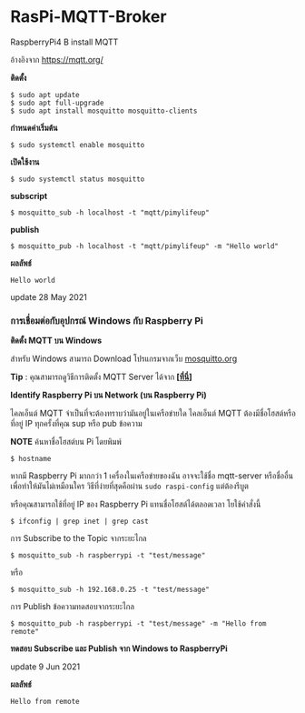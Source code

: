 # RasPi-MQTT-Broker
RaspberryPi4 B install MQTT 

อ้างอิงจาก https://mqtt.org/

**ติดตั้ง**
~~~
$ sudo apt update
$ sudo apt full-upgrade
$ sudo apt install mosquitto mosquitto-clients
~~~

**กำหนดค่าเริ่มต้น**
~~~
$ sudo systemctl enable mosquitto
~~~

**เปิดใช้งาน**
~~~
$ sudo systemctl status mosquitto
~~~

**subscript**
~~~
$ mosquitto_sub -h localhost -t "mqtt/pimylifeup"
~~~

**publish**
~~~
$ mosquitto_pub -h localhost -t "mqtt/pimylifeup" -m "Hello world"
~~~

**ผลลัพธ์**
~~~
Hello world
~~~

update 28 May 2021

### การเชื่อมต่อกับอุปกรณ์ Windows กับ Raspberry Pi

**ติดตั้ง MQTT บน Windows**

สำหรับ Windows สามารถ Download โปรแกรมจากเว็บ [mosquitto.org](https://mosquitto.org/download/)

**Tip** : คุณสามารถดูวิธีการติดตั้ง MQTT Server ได้จาก **[[ที่นี่](https://www.youtube.com/watch?v=tzAVwksEEfY)]**

**Identify Raspberry Pi บน Network (บน Raspberry Pi)**

ไคลเอ็นต์ MQTT จำเป็นที่จะต้องทราบว่ามันอยู่ในเครือข่ายใด ไคลเอ็นต์ MQTT ต้องมีชื่อโฮสต์หรือที่อยู่ IP ทุกครั้งที่คุณ sup หรือ pub ข้อความ

**NOTE** ค้นหาชื่อโฮสต์บน Pi โดยพิมพ์

~~~
$ hostname
~~~

หากมี Raspberry Pi มากกว่า 1 เครื่องในเครือข่ายของฉัน อาจจะใช้ชื่อ mqtt-server หรือชื่ออื่นเพื่อทำให้มันไม่เหมือนใคร วิธีที่ง่ายที่สุดคือผ่าน `sudo raspi-config` แต่ต้องรีบูต

หรือคุณสามารถใช้ที่อยู่ IP ของ Raspberry Pi แทนชื่อโฮสต์ได้ตลอดเวลา โยใช้คำสั่งนี้

~~~
$ ifconfig | grep inet | grep cast
~~~

การ Subscribe to the Topic จากระยะไกล

~~~
$ mosquitto_sub -h raspberrypi -t "test/message"
~~~

หรือ

~~~
$ mosquitto_sub -h 192.168.0.25 -t "test/message"
~~~

การ Publish ข้อความทดสอบจากระยะไกล

~~~
$ mosquitto_pub -h raspberrypi -t "test/message" -m "Hello from remote"
~~~

**ทดสอบ Subscribe และ Publish จาก Windows to RaspberryPi**

update 9 Jun 2021

**ผลลัพธ์**
~~~
Hello from remote
~~~

